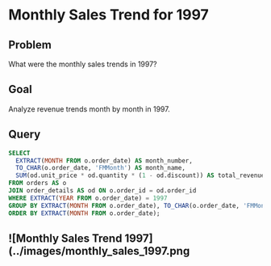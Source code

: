 
# Monthly Sales Trend for 1997

## Problem
What were the monthly sales trends in 1997?

## Goal
Analyze revenue trends month by month in 1997.

## Query
```sql
SELECT
  EXTRACT(MONTH FROM o.order_date) AS month_number,
  TO_CHAR(o.order_date, 'FMMonth') AS month_name, 
  SUM(od.unit_price * od.quantity * (1 - od.discount)) AS total_revenue
FROM orders AS o
JOIN order_details AS od ON o.order_id = od.order_id
WHERE EXTRACT(YEAR FROM o.order_date) = 1997
GROUP BY EXTRACT(MONTH FROM o.order_date), TO_CHAR(o.order_date, 'FMMonth')
ORDER BY EXTRACT(MONTH FROM o.order_date);
```

## ![Monthly Sales Trend 1997](../images/monthly_sales_1997.png
